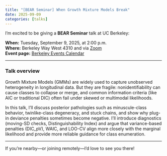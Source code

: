 ```yaml
---
title: "[BEAR Seminar] When Growth Mixture Models Break"
date: 2025-09-09
categories: [talks]
---
```


I’m excited to be giving a **BEAR Seminar** talk at UC Berkeley:

**When:** Tuesday, September 9, 2025, at 2:00 p.m.  
**Where:** Berkeley Way West 4310 and via [Zoom](https://berkeley.zoom.us/j/98195354723)  
**Event page:** [Berkeley Events Calendar](https://events.berkeley.edu/educ/event/304585-bear-seminar-when-growth-mixture-models-break)  

---

### Talk overview
Growth Mixture Models (GMMs) are widely used to capture unobserved heterogeneity in longitudinal data. But they are fragile: nonidentifiability can cause classes to collapse or merge, and common information criteria (like AIC or traditional DIC) often fail under skewed or multimodal likelihoods.  

In this talk, I’ll discuss posterior pathologies such as minuscule-class behavior, twinlike-class degeneracy, and stuck chains, and show why plug-in deviance penalties sometimes become negative. I’ll introduce diagnostics (moving-SD checks, Distinguishability Index) and argue that variance-based penalties (DIC_pV), WAIC, and LOO-CV align more closely with the marginal likelihood and provide more reliable guidance for class enumeration.

---

If you’re nearby—or joining remotely—I’d love to see you there!
